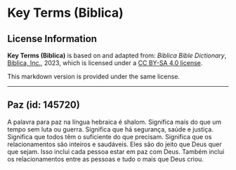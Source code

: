 # Key Terms (Biblica)

## License Information

**Key Terms (Biblica)** is based on and adapted from: _Biblica Bible Dictionary_, [Biblica, Inc.](https://www.biblica.com/), 2023, which is licensed under a [CC BY-SA 4.0 license](https://creativecommons.org/licenses/by-sa/4.0/legalcode.en).

This markdown version is provided under the same license.



--------------------------------

## Paz (id: 145720)

A palavra para paz na língua hebraica é shalom. Significa mais do que um tempo sem luta ou guerra. Significa que há segurança, saúde e justiça. Significa que todos têm o suficiente do que precisam. Significa que os relacionamentos são inteiros e saudáveis. Eles são do jeito que Deus quer que sejam. Isso inclui cada pessoa estar em paz com Deus. Também inclui os relacionamentos entre as pessoas e tudo o mais que Deus criou.


